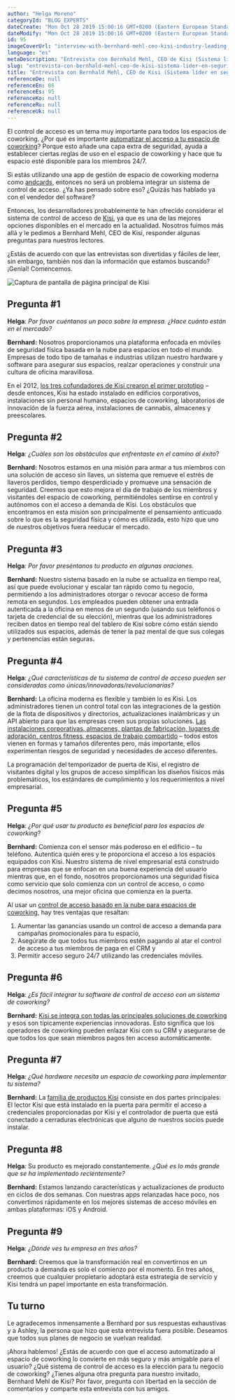 ```yaml
---
author: "Helga Moreno"
categoryId: "BLOG_EXPERTS"
dateCreate: "Mon Oct 28 2019 15:00:16 GMT+0200 (Eastern European Standard Time)"
dateModify: "Mon Oct 28 2019 15:00:16 GMT+0200 (Eastern European Standard Time)"
id: 95
imageCoverUrl: "interview-with-bernhard-mehl-ceo-kisi-industry-leading-physical-security-system-for-modern-facilities-cover.jpg"
language: "es"
metaDescription: "Entrevista con Bernhald Mehl, CEO de Kisi (Sistema líder en seguridad física para instalaciones modernas) -- aprende sobre el sistema de control de acceso para los espacios de coworking."
slug: "entrevista-con-bernhald-mehl-ceo-de-kisi-sistema-lider-en-seguridad-fisica-para-instalaciones-modernas"
title: "Entrevista con Bernhald Mehl, CEO de Kisi (Sistema líder en seguridad física para instalaciones modernas)"
referenceDe: null
referenceEn: 86
referenceEs: 95
referenceKo: null
referenceRu: null
referenceUk: null
---
```


El control de acceso es un tema muy importante para todos los espacios de coworking. ¿Por qué es importante [automatizar el acceso a tu espacio de coworking](https://andcards.com/blog/tips/how-to-automate-access-to-a-coworking-space)? Porque esto añade una capa extra de seguridad, ayuda a establecer ciertas reglas de uso en el espacio de coworking y hace que tu espacio esté disponible para los miembros 24/7.

Si estás utilizando una app de gestión de espacio de coworking moderna como [andcards](https://andcards.com/), entonces no será un problema integrar un sistema de control de acceso. ¿Ya has pensado sobre eso? ¿Quizás has hablado ya con el vendedor del software? 

Entonces, los desarrolladores probablemente te han ofrecido considerar el sistema de control de acceso de [Kisi](https://getkisi.com/), ya que es una de las mejores opciones disponibles en el mercado en la actualidad. Nosotros fuimos más allá y le pedimos a Bernhard Mehl, CEO de Kisi, responder algunas preguntas para nuestros lectores. 

¿Estás de acuerdo con que las entrevistas son divertidas y fáciles de leer, sin embargo, también nos dan la información que estamos buscando? ¡Genial! Comencemos.   

![Captura de pantalla de página principal de Kisi](https://s3.ap-northeast-2.amazonaws.com/blogs.andcards.com/interview-with-bernhard-mehl-ceo-kisi-industry-leading-physical-security-system-for-modern-facilities-1.jpg|height=1080,width=1920)

## Pregunta #1 

**Helga**: *Por favor cuéntanos un poco sobre la empresa. ¿Hace cuánto están en el mercado?* 

**Bernhard:** Nosotros proporcionamos una plataforma enfocada en móviles de seguridad física basada en la nube para espacios en todo el mundo. Empresas de todo tipo de tamañas e industrias utilizan nuestro hardware y software para asegurar sus espacios, realzar operaciones y construir una cultura de oficina maravillosa. 

En el 2012, [los tres cofundadores de Kisi crearon el primer prototipo](https://t.sidekickopen80.com/s1t/c/5/f18dQhb0SdYj8bGch0W2n0x6l2B9nMJW7t69v63LqZc8W63BqdT16gGzBf4ztBt101?te=W3R5hFj4cm2zwW4mKLS-3P0w0BW3T3pHv3Fbt5Sn3z7-73283&si=368475015&pi=d6dbb955-c366-4c21-e214-4f35d32194ae) – desde entonces, Kisi ha estado instalado en edificios corporativos, instalaciones sin personal humano, espacios de coworking, laboratorios de innovación de la fuerza aérea, instalaciones de cannabis, almacenes y preescolares. 

## Pregunta #2

**Helga**: *¿Cuáles son los obstáculos que enfrentaste en el camino al éxito*?

**Bernhard:** Nosotros estamos en una misión para armar a tus miembros con una solución de acceso sin llaves, un sistema que remueve el estrés de llaveros perdidos, tiempo desperdiciado y promueve una sensación de seguridad. Creemos que esto mejora el día de trabajo de los miembros y visitantes del espacio de coworking, permitiéndoles sentirse en control y autónomos con el acceso a demanda de Kisi. Los obstáculos que encontramos en esta misión son principalmente el pensamiento anticuado sobre lo que es la seguridad física y cómo es utilizada, esto hizo que uno de nuestros objetivos fuera reeducar el mercado.

## Pregunta #3

**Helga**: *Por favor preséntanos tu producto en algunas oraciones*.

**Bernhard:** Nuestro sistema basado en la nube se actualiza en tiempo real, así que puede evolucionar y escalar tan rápido como tu negocio, permitiendo a los administradores otorgar o revocar acceso de forma remota en segundos. Los empleados pueden obtener una entrada autenticada a la oficina en menos de un segundo (usando sus teléfonos o tarjeta de credencial de su elección), mientras que los administradores reciben datos en tiempo real del tablero de Kisi sobre cómo están siendo utilizados sus espacios, además de tener la paz mental de que sus colegas y pertenencias están seguras. 

## Pregunta #4

**Helga**: *¿Qué características de tu sistema de control de acceso pueden ser consideradas como únicas/innovadoras/revolucionarias?*

**Bernhard:** La oficina moderna es flexible y también lo es Kisi. Los administradores tienen un control total con las integraciones de la gestión de la flota de dispositivos y directorios, actualizaciones inalámbricas y un API abierto para que las empresas creen sus propias soluciones. [Las instalaciones corporativas, almacenes, plantas de fabricación, lugares de adoración, centros fitness, espacios de trabajo compartido](https://t.sidekickopen80.com/s1t/c/5/f18dQhb0SdYj8bGch0W2n0x6l2B9nMJW7t69v63LqZc8W63BqdT16gGzBf4ztBt101?te=W3R5hFj4cm2zwW4mKLS-3P0w0BW3T3pHv3Fbt5SW3T1jVZ4cQj010&si=368475015&pi=d6dbb955-c366-4c21-e214-4f35d32194ae) – todos estos vienen en formas y tamaños diferentes pero, más importante, ellos experimentan riesgos de seguridad y necesidades de acceso diferentes. 

La programación del temporizador de puerta de Kisi, el registro de visitantes digital y los grupos de acceso simplifican los diseños físicos más problemáticos, los estándares de cumplimiento y los requerimientos a nivel empresarial. 

## Pregunta #5

**Helga**: *¿Por qué usar tu producto es beneficial para los espacios de coworking*?

**Bernhard:** Comienza con el sensor más poderoso en el edificio – tu teléfono. Autentica quién eres y te proporciona el acceso a los espacios equipados con Kisi. Nuestro sistema de nivel empresarial está construido para empresas que se enfocan en una buena experiencia del usuario mientras que, en el fondo, nosotros proporcionamos una seguridad física como servicio que solo comienza con un control de acceso, o como decimos nosotros, una mejor oficina que comienza en la puerta. 

Al usar un [control de acceso basado en la nube para espacios de coworking](https://t.sidekickopen80.com/s1t/c/5/f18dQhb0SdYj8bGch0W2n0x6l2B9nMJW7t69v63LqZc8W63BqdT16gGzBf4ztBt101?te=W3R5hFj4cm2zwW4mKLS-3P0w0BW3T3pHv3Fbt5SW4cKgQM3K2VjcW43WgqL45LL81W1Gy-r543Wgqy394l2&si=368475015&pi=d6dbb955-c366-4c21-e214-4f35d32194ae), hay tres ventajas que resaltan: 

1. Aumentar las ganancias usando un control de acceso a demanda para campañas promocionales para tu espacio, 
2. Asegúrate de que todos tus miembros estén pagando al atar el control de acceso a tus miembros de paga en el CRM y 
3. Permitir acceso seguro 24/7 utilizando las credenciales móviles.

## Pregunta #6

**Helga**: *¿Es fácil integrar tu software de control de acceso con un sistema de coworking?*

**Bernhard:** [Kisi se integra con todas las principales soluciones de coworking](https://t.sidekickopen80.com/s1t/c/5/f18dQhb0SdYj8bGch0W2n0x6l2B9nMJW7t69v63LqZc8W63BqdT16gGzBf4ztBt101?te=W3R5hFj4cm2zwW4mKLS-3P0w0BW3T3pHv3Fbt5SW3T1lhw3P5VwTf3T1MdZ04&si=368475015&pi=d6dbb955-c366-4c21-e214-4f35d32194ae) y esos son típicamente experiencias innovadoras. Esto significa que los operadores de coworking pueden enlazar Kisi con su CRM y asegurarse de que todos los que sean miembros pagos ten acceso automáticamente.

## Pregunta #7

**Helga**: *¿Qué hardware necesita un espacio de coworking para implementar tu sistema?*

**Bernhard:** La [familia de productos Kisi](https://t.sidekickopen80.com/s1t/c/5/f18dQhb0SdYj8bGch0W2n0x6l2B9nMJW7t69v63LqZc8W63BqdT16gGzBf4ztBt101?te=W3R5hFj4cm2zwW4mKLS-3P0w0BW3T3pHv3Fbt5SW3z8myw4cPNsVW43TDjT43SH71n4rF8KD213&si=368475015&pi=d6dbb955-c366-4c21-e214-4f35d32194ae) consiste en dos partes principales: El lector Kisi que está instalado en la puerta para permitir el acceso a credenciales proporcionadas por Kisi y el controlador de puerta que está conectado a cerraduras electrónicas que alguno de nuestros socios puede instalar.

## Pregunta #8

**Helga**: Su producto es mejorado constantemente. *¿Qué es lo más grande que se ha implementado recientemente?*

**Bernhard:** Estamos lanzando características y actualizaciones de producto en ciclos de dos semanas. Con nuestras apps relanzadas hace poco, nos convertimos rápidamente en los mejores sistemas de acceso móviles en ambas plataformas: iOS y Android.

## Pregunta #9

**Helga**: *¿Dónde ves tu empresa en tres años?*

**Bernhard:** Creemos que la transformación real en convertirnos en un producto a demanda es solo el comienzo por el momento. En tres años, creemos que cualquier propietario adoptará esta estrategia de servicio y Kisi tendrá un papel importante en esta transformación.

## Tu turno

Le agradecemos inmensamente a Bernhard por sus respuestas exhaustivas y a Ashley, la persona que hizo que esta entrevista fuera posible. Deseamos que todos sus planes de negocio se vuelvan realidad. 

¡Ahora hablemos! ¿Estás de acuerdo con que el acceso automatizado al espacio de coworking lo convierte en más seguro y más amigable para el usuario? ¿Qué sistema de control de acceso es la elección para tu negocio de coworking? ¿Tienes alguna otra pregunta para nuestro invitado, Bernhard Mehl de Kisi? Por favor, pregunta con libertad en la sección de comentarios y comparte esta entrevista con tus amigos.
